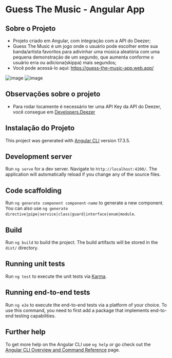 # Guess The Music - Angular App

## Sobre o Projeto

- Projeto criado em Angular, com integração com a API do Deezer;
- Guess The Music é um jogo onde o usuário pode escolher entre sua banda/artista favoritos para adivinhar uma música aleatória com uma pequena demonstração de um segundo, que aumenta conforme o usuário erra ou adiciona(skippa) mais segundos;
- Você pode acessá-lo aqui: <a href="https://guess-the-music-app.web.app/" target="_blank" rel="noopener noreferrer">https://guess-the-music-app.web.app/</a>

![image](https://github.com/user-attachments/assets/8b745641-5077-43c2-89c8-a8163958f21b)
![image](https://github.com/user-attachments/assets/965cbe8d-be71-4d70-b14a-f450a57076cc)

## Observações sobre o projeto

- Para rodar locamente é necessário ter uma API Key da API do Deezer, você consegue em [Developers.Deezer](https://developers.deezer.com/)

## Instalação do Projeto

This project was generated with [Angular CLI](https://github.com/angular/angular-cli) version 17.3.5.

## Development server

Run `ng serve` for a dev server. Navigate to `http://localhost:4200/`. The application will automatically reload if you change any of the source files.

## Code scaffolding

Run `ng generate component component-name` to generate a new component. You can also use `ng generate directive|pipe|service|class|guard|interface|enum|module`.

## Build

Run `ng build` to build the project. The build artifacts will be stored in the `dist/` directory.

## Running unit tests

Run `ng test` to execute the unit tests via [Karma](https://karma-runner.github.io).

## Running end-to-end tests

Run `ng e2e` to execute the end-to-end tests via a platform of your choice. To use this command, you need to first add a package that implements end-to-end testing capabilities.

## Further help

To get more help on the Angular CLI use `ng help` or go check out the [Angular CLI Overview and Command Reference](https://angular.io/cli) page.
